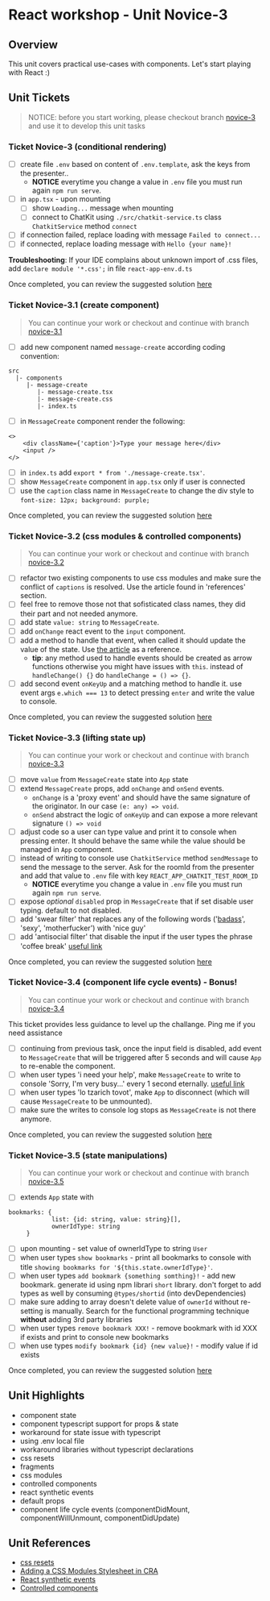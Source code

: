 # React workshop - Unit Novice-3

## Overview
This unit covers practical use-cases with components. Let's start playing with React :)

## Unit Tickets
> NOTICE: before you start working, please checkout branch [novice-3](https://github.com/esakal/react-workshop/tree/novice-3) and use it to develop this unit tasks

### Ticket Novice-3 (conditional rendering)
- [ ] create file `.env` based on content of `.env.template`, ask the keys from the presenter..
  - **NOTICE** everytime you change a value in `.env` file you must run again `npm run serve`.
- [ ] in `app.tsx` - upon mounting 
  - [ ] show `Loading...` message when mounting 
  - [ ] connect to ChatKit using `./src/chatkit-service.ts` class `ChatkitService` method `connect`
- [ ] if connection failed, replace loading with message `Failed to connect...`
- [ ] if connected, replace loading message with `Hello {your name}!`

**Troubleshooting**: If your IDE complains about unknown import of .css files, add `declare module '*.css';` in file `react-app-env.d.ts`

Once completed, you can review the suggested solution [here](https://github.com/esakal/react-workshop/pull/3)

### Ticket Novice-3.1 (create component)
> You can continue your work or checkout and continue with branch [novice-3.1](https://github.com/esakal/react-workshop/tree/novice-3.1)

- [ ] add new component named `message-create` according coding convention:
```
src
  |- components
     |- message-create
        |- message-create.tsx
        |- message-create.css
        |- index.ts
```
- [ ] in `MessageCreate` component render the following: 
```
<>
	<div className={'caption'}>Type your message here</div>
	<input />
</>
```
- [ ] in `index.ts` add `export * from './message-create.tsx'`.
- [ ] show `MessageCreate` component in `app.tsx` only if user is connected
- [ ] use the `caption` class name in `MessageCreate` to change the div style to `font-size: 12px; background: purple;`

Once completed, you can review the suggested solution [here](https://github.com/esakal/react-workshop/pull/4)

### Ticket Novice-3.2 (css modules & controlled components)
> You can continue your work or checkout and continue with branch [novice-3.2](https://github.com/esakal/react-workshop/tree/novice-3.2)

- [ ] refactor two existing components to use css modules and make sure the conflict of `captions` is resolved. Use the article found in 'references' section.
- [ ] feel free to remove those not that sofisticated class names, they did their part and not needed anymore.
- [ ] add state `value: string` to `MessageCreate`.
- [ ] add `onChange` react event to the `input` component.
- [ ] add a method to handle that event, when called it should update the value of the state. Use [the article](https://reactjs.org/docs/forms.html) as a reference.
  - **tip**: any method used to handle events should be created as arrow functions otherwise you might have issues with `this`. instead of `handleChange() {}` do `handleChange = () => {}`.
- [ ] add second event `onKeyUp` and a matching method to handle it. use event args `e.which === 13` to detect pressing `enter` and write the value to console.

Once completed, you can review the suggested solution [here](https://github.com/esakal/react-workshop/pull/5)

### Ticket Novice-3.3 (lifting state up)
> You can continue your work or checkout and continue with branch [novice-3.3](https://github.com/esakal/react-workshop/tree/novice-3.3)

- [ ] move `value` from `MessageCreate` state into `App` state
- [ ] extend `MessageCreate` props, add `onChange` and `onSend` events.
	- `onChange` is a 'proxy event' and should have the same signature of the originator. In our case `(e: any) => void`. 
	- `onSend` abstract the logic of `onKeyUp` and can expose a more relevant signature `() => void`
- [ ] adjust code so a user can type value and print it to console when pressing enter. It should behave the same while the value should be managed in `App` component.
- [ ] instead of writing to console use `ChatkitService` method `sendMessage` to send the message to the server. Ask for the roomId from the presenter and add that value to `.env` file with key `REACT_APP_CHATKIT_TEST_ROOM_ID` 
  - **NOTICE** everytime you change a value in `.env` file you must run again `npm run serve`.
- [ ] expose *optional* `disabled` prop in `MessageCreate` that if set disable user typing. default to not disabled.
- [ ] add 'swear filter' that replaces any of the following words ('[badass](https://www.urbandictionary.com/define.php?term=Badass)', 'sexy', 'motherfucker') with 'nice guy'
- [ ] add 'antisocial filter' that disable the input if the user types the phrase 'coffee break' [useful link](https://www.slashgear.com/how-many-daily-cups-of-coffee-are-safe-study-offers-surprising-answer-10576199/)

Once completed, you can review the suggested solution [here](https://github.com/esakal/react-workshop/pull/6)

### Ticket Novice-3.4 (component life cycle events) - Bonus!
> You can continue your work or checkout and continue with branch [novice-3.4](https://github.com/esakal/react-workshop/tree/novice-3.4)

This ticket provides less guidance to level up the challange. Ping me if you need assistance 
- [ ] continuing from previous task, once the input field is disabled, add event to `MessageCreate` that will be triggered after 5 seconds and will cause `App` to re-enable the component.
- [ ] when user types 'i need your help', make `MessageCreate` to write to console 'Sorry, I'm very busy...' every 1 second eternally. [useful link](https://www.quora.com/Why-do-some-people-pretend-to-be-busy-and-occupied)
- [ ] when user types 'lo tzarich tovot', make `App` to disconnect (which will cause `MessageCreate` to be unmounted).
- [ ] make sure the writes to console log stops as `MessageCreate` is not there anymore.

Once completed, you can review the suggested solution [here](https://github.com/esakal/react-workshop/pull/7)

### Ticket Novice-3.5 (state manipulations)
> You can continue your work or checkout and continue with branch [novice-3.5](https://github.com/esakal/react-workshop/tree/novice-3.5)

- [ ] extends `App` state with 
```
bookmarks: {
            list: {id: string, value: string}[],
            ownerIdType: string
     }
```
- [ ] upon mounting - set value of ownerIdType to string `User`  
- [ ] when user types `show bookmarks` - print all bookmarks to console with title `showing bookmarks for '${this.state.ownerIdType}'`.
- [ ] when user types `add bookmark {something somthing}!` - add new bookmark. generate id using npm librari `short` library. don't forget to add types as well by consuming `@types/shortid` (into devDependencies)
- [ ] make sure adding to array doesn't delete value of `ownerId` without re-setting is manually. Search for the functional programming technique **without** adding 3rd party libraries
- [ ] when user types `remove bookmark XXX!` - remove bookmark with id XXX if exists and print to console new bookmarks
- [ ] when use types `modify bookmark {id} {new value}!` - modify value if id exists

Once completed, you can review the suggested solution [here](https://github.com/esakal/react-workshop/pull/20)

## Unit Highlights  
- component state
- component typescript support for props & state
- workaround for state issue with typescript
- using .env local file
- workaround libraries without typescript declarations
- css resets 
- fragments
- css modules
- controlled components
- react synthetic events
- default props
- component life cycle events (componentDidMount, componentWillUnmount, componentDidUpdate)


## Unit References
- [css resets](http://facebook.github.io/create-react-app/docs/adding-css-reset)
- [Adding a CSS Modules Stylesheet in CRA](https://facebook.github.io/create-react-app/docs/adding-a-css-modules-stylesheet)
- [React synthetic events](https://reactjs.org/docs/events.html)
- [Controlled components](https://reactjs.org/docs/forms.html)

